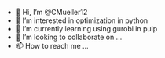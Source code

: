 - 👋 Hi, I’m @CMueller12
- 👀 I’m interested in optimization in python
- 🌱 I’m currently learning using gurobi in pulp
- 💞️ I’m looking to collaborate on ...
- 📫 How to reach me ...

<!---
CMueller12/CMueller12 is a ✨ special ✨ repository because its `README.md` (this file) appears on your GitHub profile.
You can click the Preview link to take a look at your changes.
--->
